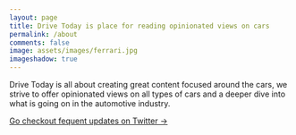 ```yaml
---
layout: page
title: Drive Today is place for reading opinionated views on cars 
permalink: /about
comments: false
image: assets/images/ferrari.jpg
imageshadow: true
---
```


Drive Today is all about creating great content focused around the cars, we strive to offer opinionated views on all types of cars and a deeper dive into what is going on in the automotive industry.     

<a target="_blank" href="https://twitter.com/thedrivetoday" class="btn btn-dark"> Go checkout fequent updates on Twitter &rarr;</a>
